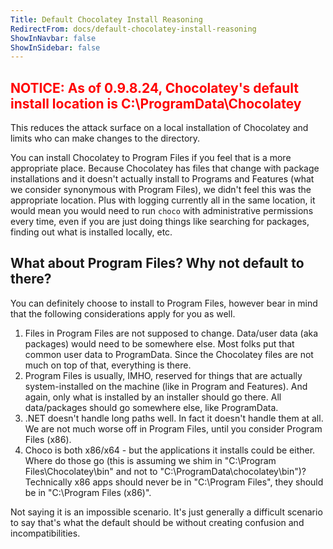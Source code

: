 ```yaml
---
Title: Default Chocolatey Install Reasoning
RedirectFrom: docs/default-chocolatey-install-reasoning
ShowInNavbar: false
ShowInSidebar: false
---
```


## <span style="color:red;">NOTICE: As of 0.9.8.24, Chocolatey's default install location is C:\ProgramData\Chocolatey</span>

This reduces the attack surface on a local installation of Chocolatey and limits who can make changes to the directory.

You can install Chocolatey to Program Files if you feel that is a more appropriate place. Because Chocolatey has files that change with package installations and it doesn't actually install to Programs and Features (what we consider synonymous with Program Files), we didn't feel this was the appropriate location. Plus with logging currently all in the same location, it would mean you would need to run `choco` with administrative permissions every time, even if you are just doing things like searching for packages, finding out what is installed locally, etc.

## What about Program Files? Why not default to there?

You can definitely choose to install to Program Files, however bear in mind that the following considerations apply for you as well.

1. Files in Program Files are not supposed to change. Data/user data (aka packages) would need to be somewhere else. Most folks put that common user data to ProgramData. Since the Chocolatey files are not much on top of that, everything is there.
2. Program Files is usually, IMHO, reserved for things that are actually system-installed on the machine (like in Program and Features). And again, only what is installed by an installer should go there. All data/packages should go somewhere else, like ProgramData.
3. .NET doesn't handle long paths well. In fact it doesn't handle them at all. We are not much worse off in Program Files, until you consider Program Files (x86).
4. Choco is both x86/x64 - but the applications it installs could be either. Where do those go (this is assuming we shim in "C:\Program Files\Chocolatey\bin" and not to "C:\ProgramData\chocolatey\bin")? Technically x86 apps should never be in "C:\Program Files", they should be in "C:\Program Files (x86)".

Not saying it is an impossible scenario. It's just generally a difficult scenario to say that's what the default should be without creating confusion and incompatibilities.